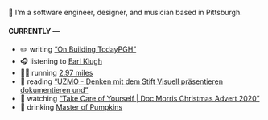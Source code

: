 👋 I'm a software engineer, designer, and musician based in Pittsburgh.

#### CURRENTLY —

* ✏️ writing [“On Building TodayPGH”](https://amoscato.com/journal/on-building-todaypgh/)
* 🎧 listening to [Earl Klugh](https://www.last.fm/music/Earl+Klugh/_/Dance+With+Me)
* 🏃‍♂️ running [2.97 miles](https://www.strava.com/activities/4393073468)
* 📘 reading [“UZMO - Denken mit dem Stift Visuell präsentieren dokumentieren und”](https://www.goodreads.com/book/show/22713395-uzmo---denken-mit-dem-stift-visuell-pr-sentieren-dokumentieren-und)
* 🍿 watching [“Take Care of Yourself | Doc Morris Christmas Advert 2020”](https://youtu.be/Fz1q8NWbExc)
* 🍺 drinking [Master of Pumpkins](https://untappd.com/user/namoscato/checkin/954066263)
